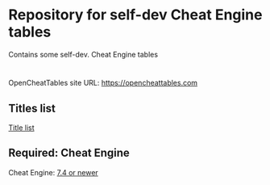 # Repository for self-dev Cheat Engine tables
Contains some self-dev. Cheat Engine tables

# 
OpenCheatTables site URL: https://opencheattables.com  

## Titles list  
[Title list](https://github.com/bbfox0703/Mydev-Cheat-Engine-Tables/blob/main/TITLELIST.md)

## Required: Cheat Engine  
Cheat Engine: [7.4 or newer](https://github.com/cheat-engine/cheat-engine/releases)  
